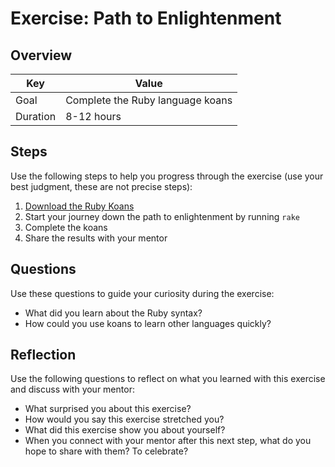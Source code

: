 # Exercise: Path to Enlightenment

## Overview

| Key | Value |
| --- | --- |
| Goal | Complete the Ruby language koans |
| Duration | 8-12 hours |


## Steps

Use the following steps to help you progress through the exercise (use your best judgment, these are not precise steps):

1. [Download the Ruby Koans](http://rubykoans.com)
2. Start your journey down the path to enlightenment by running `rake`
3. Complete the koans
4. Share the results with your mentor

## Questions

Use these questions to guide your curiosity during the exercise:

- What did you learn about the Ruby syntax?
- How could you use koans to learn other languages quickly?

## Reflection

Use the following questions to reflect on what you learned with this exercise and discuss with your mentor:

- What surprised you about this exercise?
- How would you say this exercise stretched you? 
- What did this exercise show you about yourself?
- When you connect with your mentor after this next step, what do you hope to share with them? To celebrate? 


